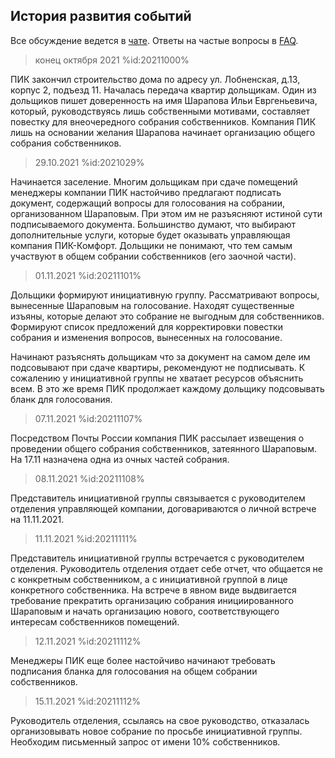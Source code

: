 ## История развития событий

Все обсуждение ведется в [чате](https://t.me/dmpik_live). Ответы на частые вопросы в [FAQ](https://dmpik.ru/faq.html).


> конец октября 2021 %id:20211000%

ПИК закончил строительство дома по адресу ул. Лобненская, д.13, корпус 2, подъезд 11.
Началась передача квартир дольщикам. Один из дольщиков пишет доверенность на имя Шарапова
Ильи Евргеньевича, который, руководствуясь лишь собственными мотивами,
 составляет повестку для внеочередного собрания собственников. Компания ПИК лишь на
 основании желания Шарапова начинает организацию общего собрания собственников.

> 29.10.2021 %id:2021029%

Начинается заселение. Многим дольщикам при сдаче помещений менеджеры компании ПИК
настойчиво предлагают подписать документ, содержащий вопросы для голосования на собрании,
организованном Шараповым. При этом им не разъясняют истиной сути подписываемого документа.
Большинство думают, что выбирают дополнительные услуги, которые будет оказывать управляющая
компания ПИК-Комфорт. Дольщики не понимают, что тем самым участвуют в общем собрании
собственников (его заочной части).

> 01.11.2021 %id:20211101%

Дольщики формируют инициативную группу. Рассматривают вопросы, вынесенные Шараповым на
голосование. Находят существенные изъяны, которые делают это собрание не выгодным для
собственников. Формируют список предложений для корректировки повестки собрания и изменения
вопросов, вынесенных на голосование.

Начинают разъяснять дольщикам что за документ на самом деле им подсовывают при сдаче
квартиры, рекомендуют не подписывать. К сожалению у инициативной группы не хватает ресурсов
объяснить всем. В это же время ПИК продолжает каждому дольщику подсовывать бланк для
голосования.

> 07.11.2021 %id:20211107%

Посредством Почты России компания ПИК рассылает извещения о проведении общего собрания
собственников, затеянного Шараповым. На 17.11 назначена одна из очных частей собрания.

> 08.11.2021 %id:20211108%

Представитель инициативной группы связывается с руководителем отделения управляющей
компании, договариваются о личной встрече на 11.11.2021.

> 11.11.2021 %id:20211111%

Представитель инициативной группы встречается с руководителем отделения. Руководитель
отделения отдает себе отчет, что общается не с конкретным собственником, а с инициативной
группой в лице конкретного собственника. На встрече в явном виде выдвигается требование
прекратить организацию собрания инициированного Шараповым и начать организацию нового,
соответствующего интересам собственников помещений.

> 12.11.2021 %id:20211112%

Менеджеры ПИК еще более настойчиво начинают требовать подписания бланка для голосования на
общем собрании собственников.

> 15.11.2021 %id:20211112%

Руководитель отделения, ссылаясь на свое руководство, отказалась организовывать
новое собрание по просьбе инициативной группы. Необходим письменный запрос от имени 10%
собственников.
